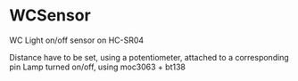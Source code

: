 # WCSensor
WC Light on/off sensor on HC-SR04

Distance have to be set, using a potentiometer, attached to a corresponding pin
Lamp turned on/off, using moc3063 + bt138 
